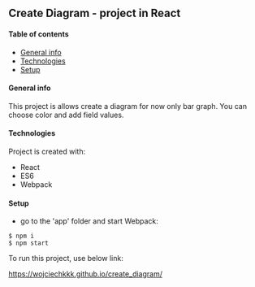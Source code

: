 ## Create Diagram - project in React
#### Table of contents
* [General info](#general-info)
* [Technologies](#technologies)
* [Setup](#setup)

#### General info
This project is allows create a diagram for now only bar graph. You can choose color and add field values.
	
#### Technologies
Project is created with:
* React
* ES6
* Webpack
	
#### Setup

- go to the 'app' folder and start Webpack:
```
$ npm i
$ npm start
```

To run this project, use below link:

https://wojciechkkk.github.io/create_diagram/

